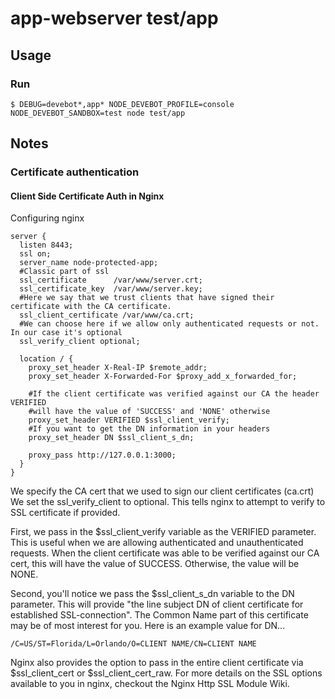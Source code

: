 # app-webserver test/app

## Usage

### Run

```shell
$ DEBUG=devebot*,app* NODE_DEVEBOT_PROFILE=console NODE_DEVEBOT_SANDBOX=test node test/app
```

## Notes

### Certificate authentication

#### Client Side Certificate Auth in Nginx

Configuring nginx

```
server {
  listen 8443;
  ssl on;
  server_name node-protected-app;
  #Classic part of ssl
  ssl_certificate      /var/www/server.crt;
  ssl_certificate_key  /var/www/server.key;
  #Here we say that we trust clients that have signed their certificate with the CA certificate.
  ssl_client_certificate /var/www/ca.crt;
  #We can choose here if we allow only authenticated requests or not. In our case it's optional
  ssl_verify_client optional;

  location / {
    proxy_set_header X-Real-IP $remote_addr;
    proxy_set_header X-Forwarded-For $proxy_add_x_forwarded_for;

    #If the client certificate was verified against our CA the header VERIFIED
    #will have the value of 'SUCCESS' and 'NONE' otherwise
    proxy_set_header VERIFIED $ssl_client_verify;
    #If you want to get the DN information in your headers
    proxy_set_header DN $ssl_client_s_dn;

    proxy_pass http://127.0.0.1:3000;
  }
}
```

We specify the CA cert that we used to sign our client certificates (ca.crt) We set the ssl_verify_client to optional. This tells nginx to attempt to verify to SSL certificate if provided.

First, we pass in the $ssl_client_verify variable as the VERIFIED parameter. This is useful when we are allowing authenticated and unauthenticated requests. When the client certificate was able to be verified against our CA cert, this will have the value of SUCCESS. Otherwise, the value will be NONE.

Second, you'll notice we pass the $ssl_client_s_dn variable to the DN parameter. This will provide "the line subject DN of client certificate for established SSL-connection". The Common Name part of this certificate may be of most interest for you. Here is an example value for DN...

```
/C=US/ST=Florida/L=Orlando/O=CLIENT NAME/CN=CLIENT NAME
```

Nginx also provides the option to pass in the entire client certificate via $ssl_client_cert or $ssl_client_cert_raw. For more details on the SSL options available to you in nginx, checkout the Nginx Http SSL Module Wiki.
